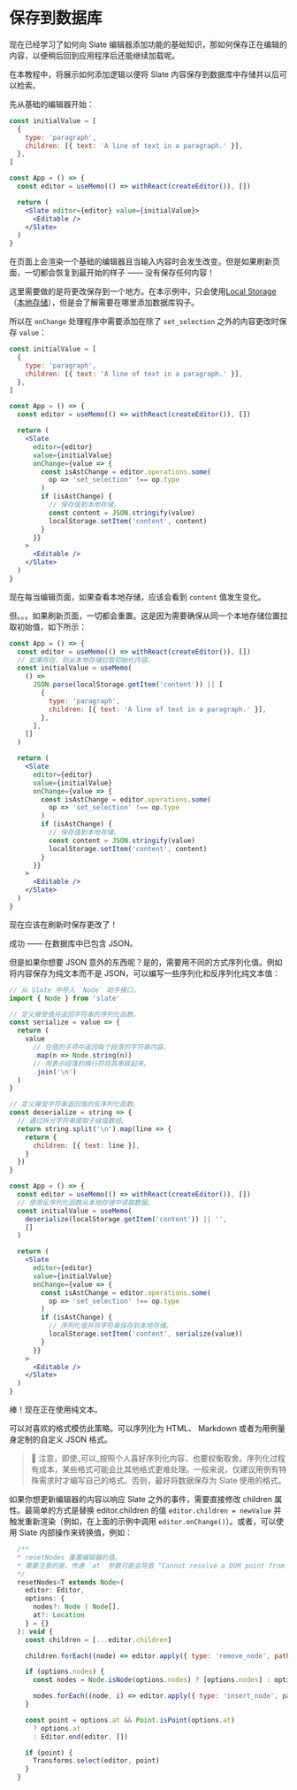 # 保存到数据库

现在已经学习了如何向 Slate 编辑器添加功能的基础知识，那如何保存正在编辑的内容，以便稍后回到应用程序后还能继续加载呢。

在本教程中，将展示如何添加逻辑以便将 Slate 内容保存到数据库中存储并以后可以检索。

先从基础的编辑器开始：

```jsx
const initialValue = [
  {
    type: 'paragraph',
    children: [{ text: 'A line of text in a paragraph.' }],
  },
]

const App = () => {
  const editor = useMemo(() => withReact(createEditor()), [])

  return (
    <Slate editor={editor} value={initialValue}>
      <Editable />
    </Slate>
  )
}
```

在页面上会渲染一个基础的编辑器且当输入内容时会发生改变。但是如果刷新页面，一切都会恢复到最开始的样子 —— 没有保存任何内容！

这里需要做的是将更改保存到一个地方。在本示例中，只会使用[Local Storage](https://developer.mozilla.org/en-US/docs/Web/API/Window/localStorage)（[本地存储](https://developer.mozilla.org/zh-CN/docs/Web/API/Window/localStorage)），但是会了解需要在哪里添加数据库钩子。

所以在 `onChange` 处理程序中需要添加在除了 `set_selection` 之外的内容更改时保存 `value`：

```jsx
const initialValue = [
  {
    type: 'paragraph',
    children: [{ text: 'A line of text in a paragraph.' }],
  },
]

const App = () => {
  const editor = useMemo(() => withReact(createEditor()), [])

  return (
    <Slate
      editor={editor}
      value={initialValue}
      onChange={value => {
        const isAstChange = editor.operations.some(
          op => 'set_selection' !== op.type
        )
        if (isAstChange) {
          // 保存值到本地存储。
          const content = JSON.stringify(value)
          localStorage.setItem('content', content)
        }
      }}
    >
      <Editable />
    </Slate>
  )
}
```

现在每当编辑页面，如果查看本地存储，应该会看到 `content` 值发生变化。

但。。。如果刷新页面，一切都会重置。这是因为需要确保从同一个本地存储位置拉取初始值，如下所示：

```jsx
const App = () => {
  const editor = useMemo(() => withReact(createEditor()), [])
  // 如果存在，则从本地存储拉取初始化内容。
  const initialValue = useMemo(
    () =>
      JSON.parse(localStorage.getItem('content')) || [
        {
          type: 'paragraph',
          children: [{ text: 'A line of text in a paragraph.' }],
        },
      ],
    []
  )

  return (
    <Slate
      editor={editor}
      value={initialValue}
      onChange={value => {
        const isAstChange = editor.operations.some(
          op => 'set_selection' !== op.type
        )
        if (isAstChange) {
          // 保存值到本地存储。
          const content = JSON.stringify(value)
          localStorage.setItem('content', content)
        }
      }}
    >
      <Editable />
    </Slate>
  )
}
```

现在应该在刷新时保存更改了！

成功 —— 在数据库中已包含 JSON。

但是如果你想要 JSON 意外的东西呢？是的，需要用不同的方式序列化值。例如将内容保存为纯文本而不是 JSON，可以编写一些序列化和反序列化纯文本值：

```jsx
// 从 Slate 中导入 `Node` 助手接口。
import { Node } from 'slate'

// 定义接受值并返回字符串的序列化函数。
const serialize = value => {
  return (
    value
      // 在值的子项中返回每个段落的字符串内容。
      .map(n => Node.string(n))
      // 用表示段落的换行符将其串联起来。
      .join('\n')
  )
}

// 定义接受字符串返回值的反序列化函数。
const deserialize = string => {
  // 通过拆分字符串提取子级值数组。
  return string.split('\n').map(line => {
    return {
      children: [{ text: line }],
    }
  })
}

const App = () => {
  const editor = useMemo(() => withReact(createEditor()), [])
  // 使用反序列化函数从本地存储中读取数据。
  const initialValue = useMemo(
    deserialize(localStorage.getItem('content')) || '',
    []
  )

  return (
    <Slate
      editor={editor}
      value={initialValue}
      onChange={value => {
        const isAstChange = editor.operations.some(
          op => 'set_selection' !== op.type
        )
        if (isAstChange) {
          // 序列化值并将字符串保存到本地存储。
          localStorage.setItem('content', serialize(value))
        }
      }}
    >
      <Editable />
    </Slate>
  )
}
```

棒！现在正在使用纯文本。

可以对喜欢的格式模仿此策略。可以序列化为 HTML、 Markdown 或者为用例量身定制的自定义 JSON 格式。

> 🤖 注意，即使_可以_按照个人喜好序列化内容，也要权衡取舍。序列化过程有成本，某些格式可能会比其他格式更难处理。一般来说，仅建议用例有特殊需求时才编写自己的格式。否则，最好将数据保存为 Slate 使用的格式。

如果你想更新编辑器的内容以响应 Slate 之外的事件，需要直接修改 children 属性。最简单的方式是替换 editor.children 的值 `editor.children = newValue` 并触发重新渲染（例如，在上面的示例中调用 `editor.onChange()`）。或者，可以使用 Slate 内部操作来转换值，例如：

```javascript
  /**
  * resetNodes 重置编辑器的值。
  * 需要注意的是，传递 `at` 参数可能会导致 “Cannot resolve a DOM point from Slate point” 错误。
  */
  resetNodes<T extends Node>(
    editor: Editor,
    options: {
      nodes?: Node | Node[],
      at?: Location
    } = {}
  ): void {
    const children = [...editor.children]

    children.forEach((node) => editor.apply({ type: 'remove_node', path: [0], node }))

    if (options.nodes) {
      const nodes = Node.isNode(options.nodes) ? [options.nodes] : options.nodes

      nodes.forEach((node, i) => editor.apply({ type: 'insert_node', path: [i], node: node }))
    }

    const point = options.at && Point.isPoint(options.at)
      ? options.at
      : Editor.end(editor, [])

    if (point) {
      Transforms.select(editor, point)
    }
  }
```
